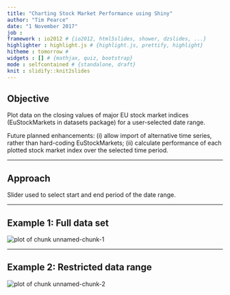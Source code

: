 ```yaml
---
title: "Charting Stock Market Performance using Shiny"
author: "Tim Pearce"
date: "1 November 2017"
job :
framework : io2012 # {io2012, html5slides, shower, dzslides, ...}
highlighter : highlight.js # {highlight.js, prettify, highlight}
hitheme : tomorrow #
widgets : [] # {mathjax, quiz, bootstrap}
mode : selfcontained # {standalone, draft}
knit : slidify::knit2slides
---
```




## Objective

Plot data on the closing values of major EU stock market indices (EuStockMarkets in datasets package) for a user-selected date range.

Future planned enhancements: (i) allow import of alternative time series, rather than hard-coding EuStockMarkets; (ii) calculate performance of each plotted stock market index over the selected time period.

---

## Approach

Slider used to select start and end period of the date range.

---

## Example 1: Full data set

![plot of chunk unnamed-chunk-1](assets/fig/unnamed-chunk-1-1.png)

---

## Example 2: Restricted data range

![plot of chunk unnamed-chunk-2](assets/fig/unnamed-chunk-2-1.png)
